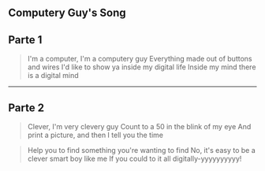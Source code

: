 Computery Guy's Song
---
Parte 1
---
>I'm a computer, I'm a computery guy
Everything made out of buttons and wires
>I'd like to show ya inside my digital life
Inside my mind there is a digital mind
---
Parte 2
---
>Clever, I'm very clevery guy
Count to a 50 in the blink of my eye
And print a picture, and then I tell you the time

>Help you to find something you're wanting to find
No, it's easy to be a clever smart boy like me
If you could to it all digitally-yyyyyyyyyy!
